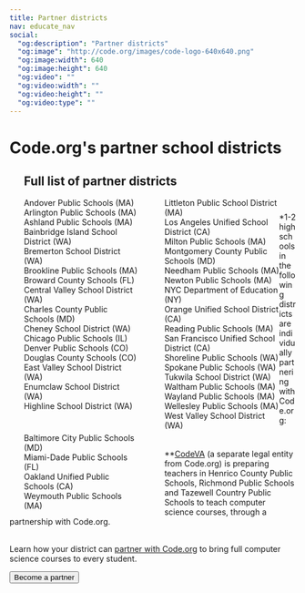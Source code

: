 ```yaml
---
title: Partner districts
nav: educate_nav
social:
  "og:description": "Partner districts"
  "og:image": "http://code.org/images/code-logo-640x640.png"
  "og:image:width": 640
  "og:image:height": 640
  "og:video": ""
  "og:video:width": ""
  "og:video:height": ""
  "og:video:type": ""
---
```

# Code.org's partner school districts

<h2 style="margin-left: 5%;">Full list of partner districts</h2>

<div class="clear" style="margin-bottom: 3em;">

<div style="float: left; width: 40%; margin-right: 9%; margin-left: 5%;">
Andover Public Schools (MA)<br />
Arlington Public Schools (MA)<br />
Ashland Public Schools (MA)<br />
Bainbridge Island School District (WA)<br />
Bremerton School District (WA)<br />
Brookline Public Schools (MA)<br />
Broward County Schools (FL)<br />
Central Valley School District (WA)<br />
Charles County Public Schools (MD)<br />
Cheney School District (WA)<br />
Chicago Public Schools (IL)<br />
Denver Public Schools (CO)<br />
Douglas County Schools (CO)<br />
East Valley School District (WA)<br />
Enumclaw School District (WA)<br />
Highline School District (WA)<br />
</div>

<div style="float: left; width: 40%;">
Littleton Public School District (MA)<br />
Los Angeles Unified School District (CA)<br />
Milton Public Schools (MA)<br />
Montgomery County Public Schools (MD)<br />
Needham Public Schools (MA)<br />
Newton Public Schools (MA)<br />
NYC Department of Education (NY)<br />
Orange Unified School District (CA)<br />
Reading Public Schools (MA)<br />
San Francisco Unified School District (CA)<br />
Shoreline Public Schools (WA)<br />
Spokane Public Schools (WA)<br />
Tukwila School District (WA)<br />
Waltham Public Schools (MA)<br />
Wayland Public Schools (MA)<br />
Wellesley Public Schools (MA)<br />
West Valley School District (WA)<br />
</div>

</div>

*1-2 high schools in the following districts are individually partnering with Code.org:
<div class="clear" style="margin-bottom: 3em;">

<div style="float: left; width: 40%; margin-right: 9%; margin-left: 5%;">
Baltimore City Public Schools (MD)<br />
Miami-Dade Public Schools (FL)<br />
Oakland Unified Public Schools (CA)<br />
Weymouth Public Schools (MA)<br />
</div>

</div>

**[CodeVA](http://codevirginia.org) (a separate legal entity from Code.org) is preparing teachers in Henrico County Public Schools, Richmond Public Schools and Tazewell Country Public Schools to teach computer science courses, through a partnership with Code.org.
<br />
<br />

Learn how your district can [partner with Code.org](/educate/districts) to bring full computer science courses to every student.

[<button>Become a partner</button>](/educate/districts)

